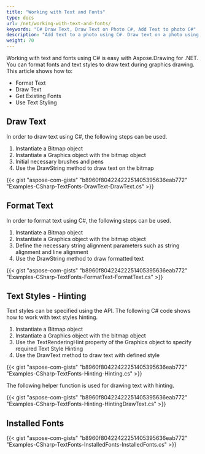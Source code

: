 ```yaml
---
title: "Working with Text and Fonts"
type: docs
url: /net/working-with-text-and-fonts/
keywords: "C# Draw Text, Draw Text on Photo C#, Add Text to photo C#"
description: "Add text to a photo using C#. Draw text on a photo using C# and VB.NET. Draw with different fonts using C#."
weight: 70
---
```


Working with text and fonts using C# is easy with Aspose.Drawing for .NET. You can format fonts and text styles to draw text during graphics drawing. This article shows how to:

- Format Text
- Draw Text
- Get Existing Fonts
- Use Text Styling
## **Draw Text**
In order to draw text using C#, the following steps can be used.

1. Instantiate a Bitmap object
1. Instantiate a Graphics object with the bitmap object
1. Initial necessary brushes and pens
1. Use the DrawString method to draw text on the bitmap

{{< gist "aspose-com-gists" "b8960f80422422251405395636eab772" "Examples-CSharp-TextFonts-DrawText-DrawText.cs" >}}
## **Format Text**
In order to format text using C#, the following steps can be used.

1. Instantiate a Bitmap object
1. Instantiate a Graphics object with the bitmap object
1. Define the necessary string alignment parameters such as string alignment and line alignment
1. Use the DrawString method to draw formatted text

{{< gist "aspose-com-gists" "b8960f80422422251405395636eab772" "Examples-CSharp-TextFonts-FormatText-FormatText.cs" >}}
## **Text Styles - Hinting**
Text styles can be specified using the API. The following C# code shows how to work with text styles hinting.

1. Instantiate a Bitmap object
1. Instantiate a Graphics object with the bitmap object
1. Use the TextRenderingHint property of the Graphics object to specify required Text Style Hinting
1. Use the DrawText method to draw text with defined style

{{< gist "aspose-com-gists" "b8960f80422422251405395636eab772" "Examples-CSharp-TextFonts-Hinting-Hinting.cs" >}}

The following helper function is used for drawing text with hinting.

{{< gist "aspose-com-gists" "b8960f80422422251405395636eab772" "Examples-CSharp-TextFonts-Hinting-HintingDrawText.cs" >}}
## **Installed Fonts**


{{< gist "aspose-com-gists" "b8960f80422422251405395636eab772" "Examples-CSharp-TextFonts-InstalledFonts-InstalledFonts.cs" >}}
